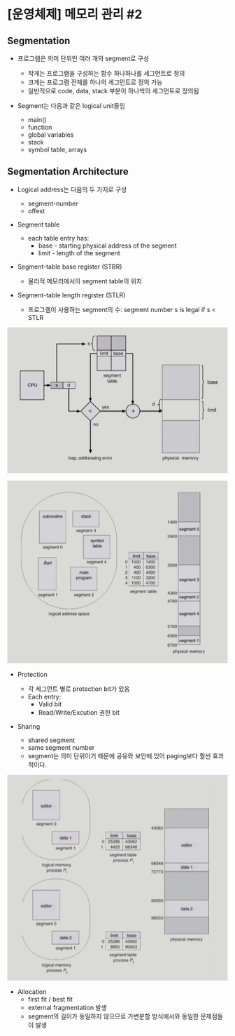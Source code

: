 # [운영체제] 메모리 관리 #2

## Segmentation

- 프로그램은 의미 단위인 여러 개의 segment로 구성
    - 작게는 프로그램을 구성하는 함수 하나하나를 세그먼트로 정의
    - 크게는 프로그램 전체를 하나의 세그먼트로 정의 가능
    - 일반적으로 code, data, stack 부분이 하나씩의 세그먼트로 정의됨

- Segment는 다음과 같은 logical unit들임
    - main()
    - function
    - global variables
    - stack
    - symbol table, arrays

## Segmentation Architecture

- Logical address는 다음의 두 가지로 구성
    - segment-number
    - offest

- Segment table
    - each table entry has:
        - base - starting physical address of the segment
        - limit - length of the segment

- Segment-table base register (STBR)
    - 물리적 메모리에서의 segment table의 위치

- Segment-table length register (STLR)
    - 프로그램이 사용하는 segment의 수: segment number s is legal if s < STLR

![](../../assets/img/posts/운영체제/13-1.png)

![](../../assets/img/posts/운영체제/13-2.png)

- Protection
    - 각 세그먼트 별로 protection bit가 있음
    - Each entry:
        - Valid bit
        - Read/Write/Excution 권한 bit

- Sharing
    - shared segment
    - same segment number
    - segment는 의미 단위이기 때문에 공유와 보안에 있어 paging보다 훨씬 효과적이다.

![](../../assets/img/posts/운영체제/13-3.png)

- Allocation
    - first fit / best fit
    - external fragmentation 발생
    - segment의 길이가 동일하지 않으므로 가변분할 방식에서와 동일한 문제점들이 발생


